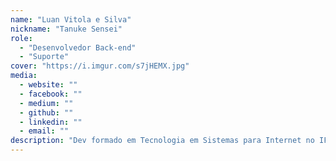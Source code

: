 ```yaml
---
name: "Luan Vitola e Silva"
nickname: "Tanuke Sensei"
role:
  - "Desenvolvedor Back-end"
  - "Suporte"
cover: "https://i.imgur.com/s7jHEMX.jpg"
media:
  - website: ""
  - facebook: ""
  - medium: ""
  - github: ""
  - linkedin: ""
  - email: ""
description: "Dev formado em Tecnologia em Sistemas para Internet no IFsul, otaku, gamer, suporte e principal personagem na saga Vitola Wars. 29 anos e atuando como desenvolvedor back-end no Blklight. All New Tanuke Sensei"
---
```

